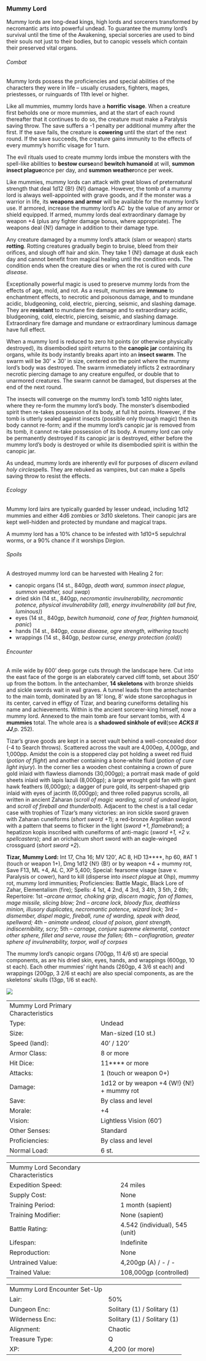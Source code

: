 ### Mummy Lord

Mummy lords are long-dead kings, high lords and sorcerers transformed by necromantic arts into powerful undead. To guarantee the mummy lord’s survival until the time of the Awakening, special sorceries are used to bind their souls not just to their bodies, but to canopic vessels which contain their preserved vital organs.

###### Combat

Mummy lords possess the proficiencies and special abilities of the characters they were in life – usually crusaders, fighters, mages, priestesses, or ruinguards of 11th level or higher.

Like all mummies, mummy lords have a **horrific** **visage**. When a creature first beholds one or more mummies, and at the start of each round thereafter that it continues to do so, the creature must make a Paralysis saving throw. The save suffers a -1 penalty per additional mummy after the first. If the save fails, the creature is **cowering** until the start of the next round. If the save succeeds, the creature gains immunity to the effects of every mummy’s horrific visage for 1 turn.

The evil rituals used to create mummy lords imbue the monsters with the spell-like abilities to **bestow curse**and **bewitch humanoid** at will, **summon insect plague**once per day, and **summon weather**once per week.

Like mummies, mummy lords can attack with great blows of preternatural strength that deal 1d12 {B!} {N!} damage. However, the tomb of a mummy lord is always well-appointed with grave goods, and if the monster was a warrior in life, its **weapons and armor** will be available for the mummy lord’s use. If armored, increase the mummy lord’s AC  by the value of any armor or shield equipped. If armed, mummy lords deal extraordinary damage by weapon +4 (plus any fighter damage bonus, where appropriate). The weapons deal {N!} damage in addition to their damage type.

Any creature damaged by a mummy lord’s attack (slam or weapon) starts **rotting**. Rotting creatures gradually begin to bruise, bleed from their orifices, and slough off hair and skin. They take 1 {N!} damage at dusk each day and cannot benefit from magical healing until the condition ends. The condition ends when the creature dies or when the rot is cured with *cure disease*.

Exceptionally powerful magic is used to preserve mummy lords from the effects of age, mold, and rot. As a result, mummies are **immune** to enchantment effects, to necrotic and poisonous damage, and to mundane acidic, bludgeoning, cold, electric, piercing, seismic, and slashing damage. They are **resistant** to mundane fire damage and to extraordinary acidic, bludgeoning, cold, electric, piercing, seismic, and slashing damage. Extraordinary fire damage and mundane or extraordinary luminous damage have full effect.

When a mummy lord is reduced to zero hit points (or otherwise physically destroyed), its disembodied spirit returns to the **canopic jar** containing its organs, while its body instantly breaks apart into an **insect swarm**. The swarm will be 30' × 30' in size, centered on the point where the mummy lord’s body was destroyed. The swarm immediately inflicts 2 extraordinary necrotic piercing damage to any creature engulfed, or double that to unarmored creatures. The swarm cannot be damaged, but disperses at the end of the next round.

The insects will converge on the mummy lord’s tomb 1d10 nights later, where they re-form the mummy lord’s body. The monster’s disembodied spirit then re-takes possession of its body, at full hit points. However, if the tomb is utterly sealed against insects (possible only through magic) then its body cannot re-form; and if the mummy lord’s canopic jar is removed from its tomb, it cannot re-take possession of its body. A mummy lord can only be permanently destroyed if its canopic jar is destroyed, either before the mummy lord’s body is destroyed or while its disembodied spirit is within the canopic jar.

As undead, mummy lords are inherently evil for purposes of *discern evil*and *holy circle*spells. They are rebuked as vampires, but can make a Spells saving throw to resist the effects.

###### Ecology

Mummy lord lairs are typically guarded by lesser undead, including 1d12 mummies and either 4d6 zombies or 3d10 skeletons. Their canopic jars are kept well-hidden and protected by mundane and magical traps.

A mummy lord has a 10% chance to be infested with 1d10+5 sepulchral worms, or a 90% chance if it worships Dirgion.

###### Spoils

A destroyed mummy lord can be harvested with Healing 2 for:

* canopic organs (14 st., 840gp, *death ward, summon insect plague, summon weather, soul swap*)
* dried skin (14 st., 840gp, *necromantic invulnerability, necromantic potence, physical invulnerability (all), energy invulnerability (all but fire, luminous)*)
* eyes (14 st., 840gp, *bewitch humanoid, cone of fear, frighten humanoid, panic*)
* hands (14 st., 840gp, *cause disease, ogre strength, withering touch*)
* wrappings (14 st., 840gp, *bestow curse, energy protection (cold)*)

###### Encounter

A mile wide by 600’ deep gorge cuts through the landscape here. Cut into the east face of the gorge is an elaborately carved cliff tomb, set about 350’ up from the bottom. In the antechamber, **14 skeletons** with bronze shields and sickle swords wait in wall graves. A tunnel leads from the antechamber to the main tomb, dominated by an 18’ long, 8’ wide stone sarcophagus in its center, carved in effigy of Tizar, and bearing cuneiforms detailing his name and achievements. Within is the ancient sorcerer-king himself, now a mummy lord. Annexed to the main tomb are four servant tombs, with 4 **mummies** total. The whole area is a **shadowed sinkhole of evil**(see ***ACKS II JJ***,p. 252).

Tizar’s grave goods are kept in a secret vault behind a well-concealed door (-4 to Search throws). Scattered across the vault are 4,000ep, 4,000gp, and 1,000pp. Amidst the coin is a stoppered clay pot holding a sweet red fluid (*potion of flight*) and another containing a bone-white fluid (*potion of cure light injury*). In the corner lies a wooden chest containing a crown of pure gold inlaid with flawless diamonds (30,000gp); a portrait mask made of gold sheets inlaid with lapis lazuli (8,000gp); a large wrought gold fan with giant hawk feathers (6,000gp); a dagger of pure gold, its serpent-shaped grip inlaid with eyes of jacinth (6,000gp); and three rolled papyrus scrolls, all written in ancient Zaharan (*scroll of magic warding, scroll of undead legion,* and *scroll of fireball and thunderbolt*). Adjacent to the chest is a tall cedar case with trophies of Tizar’s many victories: an iron sickle sword graven with Zaharan cuneiforms (*short sword +1*); a red-bronze Argollëan sword with a pattern that seems to flicker in the light (*sword +1*, *flamebrand*); a hepatizon kopis inscribed with cuneiforms of anti-magic (*sword +1, +2 v. spellcasters*); and an orichalcum short sword with an eagle-winged crossguard (*short sword +2*).

**Tizar, Mummy Lord:** Int 17, Cha 16; MV 120’, AC 8, HD 13\*\*\*\*, hp 60, #AT 1 (touch or weapon 1+), Dmg 1d12 {N!} {B!} or by weapon +4 + mummy rot, Save F13, ML +4, AL C, XP 5,400; Special: fearsome visage (save v. Paralysis or cower), hard to kill (disperse into *insect plague* at 0hp), mummy rot, mummy lord immunities; Proficiencies: Battle Magic, Black Lore of Zahar, Elementalism (fire); Spells: 4 1st, 4 2nd, 4 3rd, 3 4th, 3 5th, 2 6th; Repertoire: 1st –*arcane armor, choking grip, discern magic, fan of flames, mage missile, slicing blow;* 2nd – *arcane lock, bloody flux, deathless minion, illusory duplicates, necromantic potence, wizard lock;* 3rd –*dismember, dispel magic, fireball, rune of warding, speak with dead, spellward;* 4th – *animate undead, cloud of poison, giant strength, indiscernibility, scry;* 5th – *carnage, conjure supreme elemental, contact other sphere, fillet and serve, rouse the fallen;* 6th – *conflagration, greater sphere of invulnerability, torpor, wall of corpses*

The mummy lord’s canopic organs (700gp, 11 4/6 st) are special components, as are his dried skin, eyes, hands, and wrappings (600gp, 10 st each). Each other mummies’ right hands (260gp, 4 3/6 st each) and wrappings (200gp, 3 2/6 st each) are also special components, as are the skeletons’ skulls (13gp, 1/6 st each).

![](data:image/png;base64...)

|  |  |
| --- | --- |
| Mummy Lord Primary Characteristics | |
| Type: | Undead |
| Size: | Man-sized (10 st.) |
| Speed (land): | 40’ / 120’ |
| Armor Class: | 8 or more |
| Hit Dice: | 11\*\*\*\* or more |
| Attacks: | 1 (touch or weapon 0+) |
| Damage: | 1d12 or  by weapon +4 {W!} {N!} + mummy rot |
| Save: | By class and level |
| Morale: | +4 |
| Vision: | Lightless Vision (60’) |
| Other Senses: | Standard |
| Proficiencies: | By class and level |
| Normal Load: | 6 st. |

|  |  |
| --- | --- |
| Mummy Lord Secondary Characteristics | |
| Expedition Speed: | 24 miles |
| Supply Cost: | None |
| Training Period: | 1 month (sapient) |
| Training Modifier: | None (sapient) |
| Battle Rating: | 4.542 (individual), 545 (unit) |
| Lifespan: | Indefinite |
| Reproduction: | None |
| Untrained Value: | 4,200gp (A) / - / - |
| Trained Value: | 108,000gp (controlled) |

|  |  |
| --- | --- |
| Mummy Lord Encounter Set-Up | |
| Lair: | 50% |
| Dungeon Enc: | Solitary (1) / Solitary (1) |
| Wilderness Enc: | Solitary (1) / Solitary (1) |
| Alignment: | Chaotic |
| Treasure Type: | Q |
| XP: | 4,200 (or more) |
